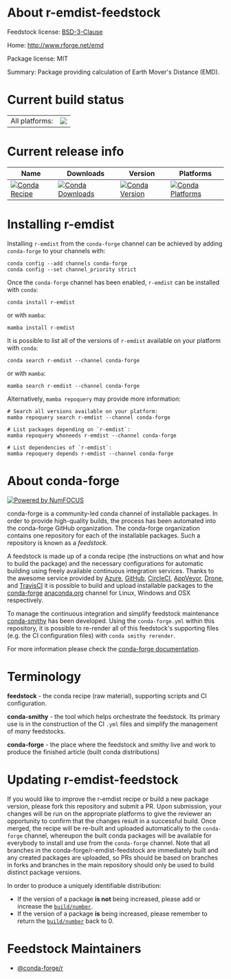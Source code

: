 About r-emdist-feedstock
========================

Feedstock license: [BSD-3-Clause](https://github.com/conda-forge/r-emdist-feedstock/blob/main/LICENSE.txt)

Home: http://www.rforge.net/emd

Package license: MIT

Summary: Package providing calculation of Earth Mover's Distance (EMD).

Current build status
====================


<table><tr><td>All platforms:</td>
    <td>
      <a href="https://dev.azure.com/conda-forge/feedstock-builds/_build/latest?definitionId=4982&branchName=main">
        <img src="https://dev.azure.com/conda-forge/feedstock-builds/_apis/build/status/r-emdist-feedstock?branchName=main">
      </a>
    </td>
  </tr>
</table>

Current release info
====================

| Name | Downloads | Version | Platforms |
| --- | --- | --- | --- |
| [![Conda Recipe](https://img.shields.io/badge/recipe-r--emdist-green.svg)](https://anaconda.org/conda-forge/r-emdist) | [![Conda Downloads](https://img.shields.io/conda/dn/conda-forge/r-emdist.svg)](https://anaconda.org/conda-forge/r-emdist) | [![Conda Version](https://img.shields.io/conda/vn/conda-forge/r-emdist.svg)](https://anaconda.org/conda-forge/r-emdist) | [![Conda Platforms](https://img.shields.io/conda/pn/conda-forge/r-emdist.svg)](https://anaconda.org/conda-forge/r-emdist) |

Installing r-emdist
===================

Installing `r-emdist` from the `conda-forge` channel can be achieved by adding `conda-forge` to your channels with:

```
conda config --add channels conda-forge
conda config --set channel_priority strict
```

Once the `conda-forge` channel has been enabled, `r-emdist` can be installed with `conda`:

```
conda install r-emdist
```

or with `mamba`:

```
mamba install r-emdist
```

It is possible to list all of the versions of `r-emdist` available on your platform with `conda`:

```
conda search r-emdist --channel conda-forge
```

or with `mamba`:

```
mamba search r-emdist --channel conda-forge
```

Alternatively, `mamba repoquery` may provide more information:

```
# Search all versions available on your platform:
mamba repoquery search r-emdist --channel conda-forge

# List packages depending on `r-emdist`:
mamba repoquery whoneeds r-emdist --channel conda-forge

# List dependencies of `r-emdist`:
mamba repoquery depends r-emdist --channel conda-forge
```


About conda-forge
=================

[![Powered by
NumFOCUS](https://img.shields.io/badge/powered%20by-NumFOCUS-orange.svg?style=flat&colorA=E1523D&colorB=007D8A)](https://numfocus.org)

conda-forge is a community-led conda channel of installable packages.
In order to provide high-quality builds, the process has been automated into the
conda-forge GitHub organization. The conda-forge organization contains one repository
for each of the installable packages. Such a repository is known as a *feedstock*.

A feedstock is made up of a conda recipe (the instructions on what and how to build
the package) and the necessary configurations for automatic building using freely
available continuous integration services. Thanks to the awesome service provided by
[Azure](https://azure.microsoft.com/en-us/services/devops/), [GitHub](https://github.com/),
[CircleCI](https://circleci.com/), [AppVeyor](https://www.appveyor.com/),
[Drone](https://cloud.drone.io/welcome), and [TravisCI](https://travis-ci.com/)
it is possible to build and upload installable packages to the
[conda-forge](https://anaconda.org/conda-forge) [anaconda.org](https://anaconda.org/)
channel for Linux, Windows and OSX respectively.

To manage the continuous integration and simplify feedstock maintenance
[conda-smithy](https://github.com/conda-forge/conda-smithy) has been developed.
Using the ``conda-forge.yml`` within this repository, it is possible to re-render all of
this feedstock's supporting files (e.g. the CI configuration files) with ``conda smithy rerender``.

For more information please check the [conda-forge documentation](https://conda-forge.org/docs/).

Terminology
===========

**feedstock** - the conda recipe (raw material), supporting scripts and CI configuration.

**conda-smithy** - the tool which helps orchestrate the feedstock.
                   Its primary use is in the construction of the CI ``.yml`` files
                   and simplify the management of *many* feedstocks.

**conda-forge** - the place where the feedstock and smithy live and work to
                  produce the finished article (built conda distributions)


Updating r-emdist-feedstock
===========================

If you would like to improve the r-emdist recipe or build a new
package version, please fork this repository and submit a PR. Upon submission,
your changes will be run on the appropriate platforms to give the reviewer an
opportunity to confirm that the changes result in a successful build. Once
merged, the recipe will be re-built and uploaded automatically to the
`conda-forge` channel, whereupon the built conda packages will be available for
everybody to install and use from the `conda-forge` channel.
Note that all branches in the conda-forge/r-emdist-feedstock are
immediately built and any created packages are uploaded, so PRs should be based
on branches in forks and branches in the main repository should only be used to
build distinct package versions.

In order to produce a uniquely identifiable distribution:
 * If the version of a package **is not** being increased, please add or increase
   the [``build/number``](https://docs.conda.io/projects/conda-build/en/latest/resources/define-metadata.html#build-number-and-string).
 * If the version of a package **is** being increased, please remember to return
   the [``build/number``](https://docs.conda.io/projects/conda-build/en/latest/resources/define-metadata.html#build-number-and-string)
   back to 0.

Feedstock Maintainers
=====================

* [@conda-forge/r](https://github.com/conda-forge/r/)

